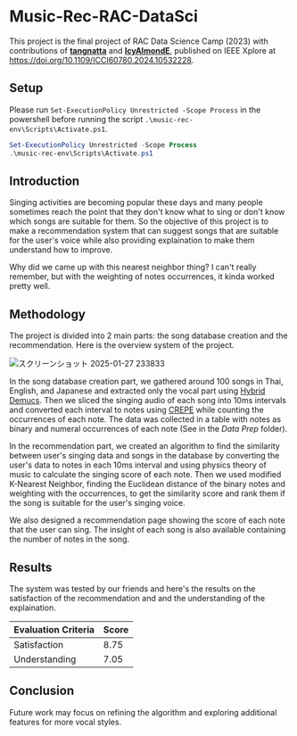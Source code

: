 # Music-Rec-RAC-DataSci
This project is the final project of RAC Data Science Camp (2023) with contributions of [**tangnatta**](https://github.com/tangnatta/) and [**IcyAlmondE**](https://github.com/IcyAlmondE/), published on IEEE Xplore at https://doi.org/10.1109/ICCI60780.2024.10532228.

## Setup
Please run `Set-ExecutionPolicy Unrestricted -Scope Process` in the powershell before running the script `.\music-rec-env\Scripts\Activate.ps1`.

```ps1
Set-ExecutionPolicy Unrestricted -Scope Process
.\music-rec-env\Scripts\Activate.ps1
```

## Introduction
Singing activities are becoming popular these days and many people sometimes reach the point that they don't know what to sing or don't know which songs are suitable for them. So the objective of this project is to make a recommendation system that can suggest songs that are suitable for the user's voice while also providing explaination to make them understand how to improve.

Why did we came up with this nearest neighbor thing? I can't really remember, but with the weighting of notes occurrences, it kinda worked pretty well.

## Methodology
The project is divided into 2 main parts: the song database creation and the recommendation. Here is the overview system of the project.

![スクリーンショット 2025-01-27 233833](https://github.com/user-attachments/assets/e07b4f67-c510-4699-9deb-8aedbb96ea2e)

In the song database creation part, we gathered around 100 songs in Thai, English, and Japanese and extracted only the vocal part using [Hybrid Demucs](https://github.com/facebookresearch/demucs). Then we sliced the singing audio of each song into 10ms intervals and converted each interval to notes using [CREPE](https://github.com/marl/crepe) while counting the occurrences of each note. The data was collected in a table with notes as binary and numeral occurrences of each note (See in the *Data Prep* folder).

In the recommendation part, we created an algorithm to find the similarity between user's singing data and songs in the database by converting the user's data to notes in each 10ms interval and using physics theory of music to calculate the singing score of each note. Then we used modified K-Nearest Neighbor, finding the Euclidean distance of the binary notes and weighting with the occurrences, to get the similarity score and rank them if the song is suitable for the user's singing voice.

We also designed a recommendation page showing the score of each note that the user can sing. The insight of each song is also available containing the number of notes in the song.

## Results
The system was tested by our friends and here's the results on the satisfaction of the recommendation and and the understanding of the explaination.

| Evaluation Criteria | Score |
| ------------------- | ----- |
| Satisfaction | 8.75 |
| Understanding | 7.05 |

## Conclusion
Future work may focus on refining the algorithm and exploring additional features for more vocal styles.
